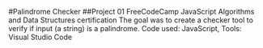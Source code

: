 #Palindrome Checker
##Project 01 FreeCodeCamp JavaScript Algorithms and Data Structures certification
The goal was to create a checker tool to verify if input (a string) is a palindrome.
Code used: JavaScript, Tools: Visual Studio Code
